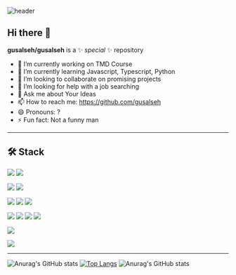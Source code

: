 ![header](https://capsule-render.vercel.app/api?type=venom&color=auto&height=300&section=header&text=GUSALSEH's%20GITHUB&fontSize=80)


## Hi there 👋

**gusalseh/gusalseh** is a ✨ _special_ ✨ repository

- 🔭 I’m currently working on TMD Course
- 🌱 I’m currently learning Javascript, Typescript, Python
- 👯 I’m looking to collaborate on promising projects
- 🤔 I’m looking for help with a job searching
- 💬 Ask me about Your Ideas
- 📫 How to reach me: https://github.com/gusalseh
- 😄 Pronouns: ?
- ⚡ Fun fact: Not a funny man

<hr>

## 🛠 Stack

<img src="https://img.shields.io/badge/Python-3776AB?style=flat-square&logo=Python&logoColor=white"/></a>
<img src="https://img.shields.io/badge/Java-007396?style=flat-square&logo=Java&logoColor=white"/></a> <br/>

<img src="https://img.shields.io/badge/TensorFlow-FF6F00?style=flat-square&logo=TensorFlow&logoColor=white"/></a> 
<img src="https://img.shields.io/badge/Jupyter-2496ED?style=flat-square&logo=Jupyter&logoColor=white"/></a> <br/>

<img src="https://img.shields.io/badge/HTML5-E34F26?style=flat-square&logo=HTML5&logoColor=white"/></a>
<img src="https://img.shields.io/badge/CSS3-1572B6?style=flat-square&logo=CSS3&logoColor=white"/></a> 
<img src="https://img.shields.io/badge/JavaScript-F7DF1E?style=flat-square&logo=JavaScript&logoColor=white"/></a> 

<img src="https://img.shields.io/badge/spring-6DB33F?style=flat-square&logo=Spring&logoColor=white"/></a>
<img src="https://img.shields.io/badge/springboot-6DB33F?style=flat-square&logo=springboot&logoColor=white"/></a>
<img src="https://img.shields.io/badge/kotlin-00599C?style=flat-square&logo=kotlin&logoColor=white"/></a>
<img src="https://img.shields.io/badge/MySQL-4479A1?style=flat-square&logo=MySQL&logoColor=white"/></a>  

<img src="https://img.shields.io/badge/Android Studio-3DDC84?style=flat-square&logo=Android Studio&logoColor=white"/></a>

<img src="https://img.shields.io/badge/Slack-4A154B?style=flat-square&logo=slack&logoColor=white"/></a>


<hr>

![Anurag's GitHub stats](https://github-readme-stats.vercel.app/api?username=gusalseh&show_icons=true&theme=radical)
[![Top Langs](https://github-readme-stats.vercel.app/api/top-langs/?username=gusalseh&layout=compact&custom_title=My&nbsp;Language&nbsp;⌨️&bg_color=30,f7cac9,92a8d1&title_color=fff&text_color=fff)](https://github.com/anuraghazra/github-readme-stats)
![Anurag's GitHub stats](https://github-readme-stats.vercel.app/api?username=spencerDo&show_icons=true&theme=radical)
